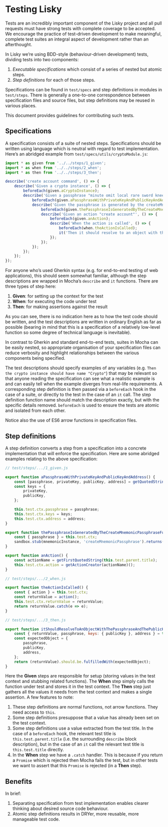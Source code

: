 # Testing Lisky

Tests are an incredibly important component of the Lisky project and all pull requests must have strong tests with complete coverage to be accepted. We encourage the practice of test-driven development to make meaningful, complete test suites an integral aspect of development rather than an afterthought.

In Lisky we’re using BDD-style (behaviour-driven development) tests, dividing tests into two components:

1. *Executable specifications* which consist of a series of nested but atomic steps.
1. *Step definitions* for each of those steps.

Specifications can be found in `test/specs` and step definitions in modules in `test/steps`. There is generally a one-to-one correspondence between specification files and source files, but step definitions may be reused in various places.

This document provides guidelines for contributing such tests.

## Specifications

A specification consists of a suite of nested steps. Specifications should be written using language which is neutral with regard to test implementation. Here’s an abridged example from `test/specs/utils/cryptoModule.js`:

```js
import * as given from '../../steps/1_given';
import * as when from '../../steps/2_when';
import * as then from '../../steps/3_then';

describe('create account command', () => {
	describe('Given a crypto instance', () => {
		beforeEach(given.aCryptoInstance);
		describe('Given a passphrase "minute omit local rare sword knee banner pair rib museum shadow juice" with private key "314852d7afb0d4c283692fef8a2cb40e30c7a5df2ed79994178c10ac168d6d977ef45cd525e95b7a86244bbd4eb4550914ad06301013958f4dd64d32ef7bc588" and public key "7ef45cd525e95b7a86244bbd4eb4550914ad06301013958f4dd64d32ef7bc588" and address "2167422481642255385L"', () => {
			beforeEach(given.aPassphraseWithPrivateKeyAndPublicKeyAndAddress);
			describe('Given the passphrase is generated by the createMnemonicPassphrase function', () => {
				beforeEach(given.thePassphraseIsGeneratedByTheCreateMnemonicPassphraseFunction);
				describe('Given an action "create account"', () => {
					beforeEach(given.anAction);
					describe('When the action is called', () => {
						beforeEach(when.theActionIsCalled);
						it('Then it should resolve to an object with the passphrase and the publicKey and the address', then.itShouldResolveToAnObjectWithThePassphraseAndThePublicKeyAndTheAddress);
					});
				});
			});
		});
	});
});
```

For anyone who’s used Gherkin syntax (e.g. for end-to-end testing of web applications), this should seem somewhat familiar, although the step descriptions are wrapped in Mocha’s `describe` and `it` functions. There are three types of step here:

1. **Given**: for setting up the context for the test
1. **When**: for executing the code under test
1. **Then**: for making assertions against the result

As you can see, there is no indication here as to how the test code should be written, and the test descriptions are written in ordinary English as far as possible (bearing in mind that this is a specification of a relatively low-level function so some degree of technical language is inevitable).

In contrast to Gherkin and standard end-to-end tests, suites in Mocha can be easily nested, so appropriate organisation of your specification files can reduce verbosity and highlight relationships between the various components being specified.

The test descriptions should specify examples of any variables (e.g. `Then the crypto instance should have name "Crypto"`) that may be relevant so that anyone reading the specification can see what a realistic example is and can easily tell when the example diverges from real-life requirements. A corresponding step definition is then passed via a `beforeEach` hook in the case of a suite, or directly to the test in the case of an `it` call. The step definition function name should match the description exactly, but with the specific details removed. `beforeEach` is used to ensure the tests are atomic and isolated from each other.

Notice also the use of ES6 arrow functions in specification files.

## Step definitions

A step definition converts a step from a specification into a concrete implementation that will enforce the specification. Here are some abridged examples relating to the above specification:

```js
// test/steps/.../1_given.js

export function aPassphraseWithPrivateKeyAndPublicKeyAndAddress() {
	const [passphrase, privateKey, publicKey, address] = getQuotedStrings(this.test.parent.title);
	const keys = {
		privateKey,
		publicKey,
	};

	this.test.ctx.passphrase = passphrase;
	this.test.ctx.keys = keys;
	this.test.ctx.address = address;
}

export function thePassphraseIsGeneratedByTheCreateMnemonicPassphraseFunction() {
	const { passphrase } = this.test.ctx;
	sandbox.stub(mnemonicInstance, 'createMnemonicPassphrase').returns(passphrase);
}

export function anAction() {
	const actionName = getFirstQuotedString(this.test.parent.title);
	this.test.ctx.action = getActionCreator(actionName)();
}

// test/steps/.../2_when.js

export function theActionIsCalled() {
	const { action } = this.test.ctx;
	const returnValue = action();
	this.test.ctx.returnValue = returnValue;
	return returnValue.catch(e => e);
}

// test/steps/.../3_then.js

export function itShouldResolveToAnObjectWithThePassphraseAndThePublicKeyAndTheAddress() {
	const { returnValue, passphrase, keys: { publicKey }, address } = this.test.ctx;
	const expectedObject = {
		passphrase,
		publicKey,
		address,
	};
	return (returnValue).should.be.fulfilledWith(expectedObject);
}
```

Here the **Given** steps are responsible for setup (storing values in the test context and stubbing related functions). The **When** step simply calls the function under test and stores it in the test context. The **Then** step just gathers all the values it needs from the test context and makes a single assertion. A few features to note:

1. These step definitions are normal functions, not arrow functions. They need access to `this`.
1. Some step definitions presuppose that a value has already been set on the test context.
1. Some step definitions use a value extracted from the test title. In the case of a `beforeEach` hook, the relevant test title is `this.test.parent.title` (i.e. the surrounding `describe` block description), but in the case of an `it` call the relevant test title is `this.test.title` directly.
1. In the **When** step we have a `.catch` handler. This is because if you return a `Promise` which is rejected then Mocha fails the test, but in other tests we want to assert that this `Promise` is rejected (in a **Then** step).

## Benefits

In brief:

1. Separating specification from test implementation enables clearer thinking about desired source code behaviour.
1. Atomic step definitions results in DRYer, more reusable, more manageable test code.
